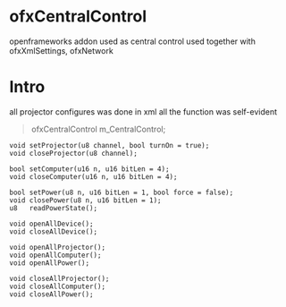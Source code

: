 ofxCentralControl
=================

openframeworks addon used as central control
used together with ofxXmlSettings, ofxNetwork

Intro
=================
all projector configures was done in xml
all the function was self-evident

> ofxCentralControl m_CentralControl;

	void setProjector(u8 channel, bool turnOn = true);
	void closeProjector(u8 channel);

	bool setComputer(u16 n, u16 bitLen = 4);
	void closeComputer(u16 n, u16 bitLen = 4);

	bool setPower(u8 n, u16 bitLen = 1, bool force = false);
	void closePower(u8 n, u16 bitLen = 1);
	u8	 readPowerState();

	void openAllDevice();
	void closeAllDevice();

	void openAllProjector();
	void openAllComputer();
	void openAllPower();

	void closeAllProjector();
	void closeAllComputer();
	void closeAllPower();
